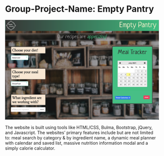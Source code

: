 # Group-Project-Name: Empty Pantry

![alt text](./screenshot.png)

The website is built using tools like HTML/CSS, Bulma, Bootstrap, jQuery, and Javascript. The websites’ primary features include but are not limited to: meal search by category & by ingredient name, a dynamic meal planner with calendar and saved list, massive nutrition information modal and a simply calorie calculator.
